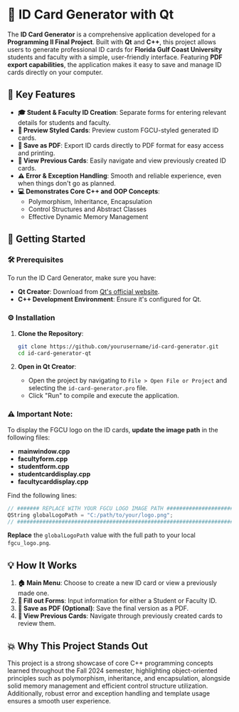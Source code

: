 
# 🎫 ID Card Generator with Qt

The **ID Card Generator** is a comprehensive application developed for a **Programming II Final Project**. Built with **Qt** and **C++**, this project allows users to generate professional ID cards for **Florida Gulf Coast University** students and faculty with a simple, user-friendly interface. Featuring **PDF export capabilities**, the application makes it easy to save and manage ID cards directly on your computer.

## 🌟 Key Features

- **🎓 Student & Faculty ID Creation**: Separate forms for entering relevant details for students and faculty.
- **👀 Preview Styled Cards**: Preview custom FGCU-styled generated ID cards.
- **💾 Save as PDF**: Export ID cards directly to PDF format for easy access and printing.
- **📂 View Previous Cards**: Easily navigate and view previously created ID cards.
- **⚠️ Error & Exception Handling**: Smooth and reliable experience, even when things don't go as planned.
- **💻 Demonstrates Core C++ and OOP Concepts**:
  - Polymorphism, Inheritance, Encapsulation
  - Control Structures and Abstract Classes
  - Effective Dynamic Memory Management

## 🚀 Getting Started

### 🛠️ Prerequisites

To run the ID Card Generator, make sure you have:

- **Qt Creator**: Download from [Qt's official website](https://www.qt.io/download).
- **C++ Development Environment**: Ensure it's configured for Qt.

### ⚙️ Installation

1. **Clone the Repository**:
   ```bash
   git clone https://github.com/yourusername/id-card-generator.git
   cd id-card-generator-qt
   ```

2. **Open in Qt Creator**:
   - Open the project by navigating to `File > Open File or Project` and selecting the `id-card-generator.pro` file.
   - Click "Run" to compile and execute the application.

### ⚠️ Important Note:

To display the FGCU logo on the ID cards, **update the image path** in the following files:

- **mainwindow.cpp**
- **facultyform.cpp**
- **studentform.cpp**
- **studentcarddisplay.cpp**
- **facultycarddisplay.cpp**

Find the following lines:

```cpp
// ####### REPLACE WITH YOUR FGCU LOGO IMAGE PATH #############################
QString globalLogoPath = "C:/path/to/your/logo.png";
// ############################################################################
```

**Replace** the `globalLogoPath` value with the full path to your local `fgcu_logo.png`.

## 💡 How It Works

1. **🏠 Main Menu**: Choose to create a new ID card or view a previously made one.
2. **📝 Fill out Forms**: Input information for either a Student or Faculty ID.
3. **💾 Save as PDF (Optional)**: Save the final version as a PDF.
4. **🔄 View Previous Cards**: Navigate through previously created cards to review them.

## 💥 Why This Project Stands Out

This project is a strong showcase of core C++ programming concepts learned throughout the Fall 2024 semester, highlighting object-oriented principles such as polymorphism, inheritance, and encapsulation, alongside solid memory management and efficient control structure utilization. Additionally, robust error and exception handling and template usage ensures a smooth user experience.
